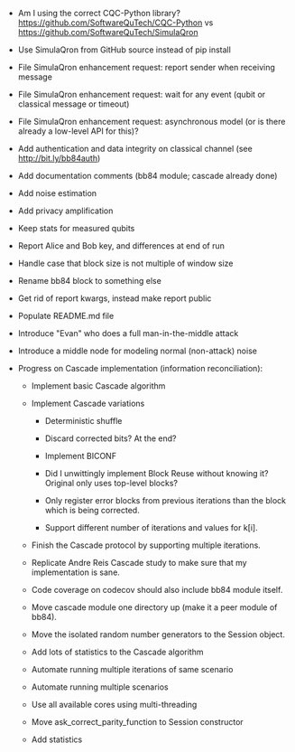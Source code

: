  * Am I using the correct CQC-Python library? https://github.com/SoftwareQuTech/CQC-Python vs https://github.com/SoftwareQuTech/SimulaQron

 * Use SimulaQron from GitHub source instead of pip install

 * File SimulaQron enhancement request: report sender when receiving message

 * File SimulaQron enhancement request: wait for any event (qubit or classical message or timeout)

 * File SimulaQron enhancement request: asynchronous model (or is there already a low-level API for this)?

 * Add authentication and data integrity on classical channel (see http://bit.ly/bb84auth)

 * Add documentation comments (bb84 module; cascade already done)

 * Add noise estimation

 * Add privacy amplification

 * Keep stats for measured qubits

 * Report Alice and Bob key, and differences at end of run

 * Handle case that block size is not multiple of window size

 * Rename bb84 block to something else

 * Get rid of report kwargs, instead make report public

 * Populate README.md file

 * Introduce "Evan" who does a full man-in-the-middle attack

 * Introduce a middle node for modeling normal (non-attack) noise

 * Progress on Cascade implementation (information reconciliation):

   * Implement basic Cascade algorithm

   * Implement Cascade variations

     * Deterministic shuffle

     * Discard corrected bits? At the end?

     * Implement BICONF

     * Did I unwittingly implement Block Reuse without knowing it? Original only uses top-level blocks?

     * Only register error blocks from previous iterations than the block which is being corrected.

     * Support different number of iterations and values for k[i].

   * Finish the Cascade protocol by supporting multiple iterations.

   * Replicate Andre Reis Cascade study to make sure that my implementation is sane.

   * Code coverage on codecov should also include bb84 module itself.

   * Move cascade module one directory up (make it a peer module of bb84).

   * Move the isolated random number generators to the Session object.

   * Add lots of statistics to the Cascade algorithm

   * Automate running multiple iterations of same scenario

   * Automate running multiple scenarios

   * Use all available cores using multi-threading

   * Move ask_correct_parity_function to Session constructor

   * Add statistics
